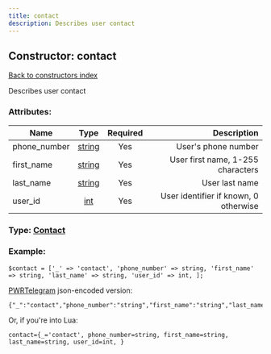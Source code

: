 ```yaml
---
title: contact
description: Describes user contact
---
```

## Constructor: contact  
[Back to constructors index](index.md)



Describes user contact

### Attributes:

| Name     |    Type       | Required | Description |
|----------|:-------------:|:--------:|------------:|
|phone\_number|[string](../types/string.md) | Yes|User's phone number|
|first\_name|[string](../types/string.md) | Yes|User first name, 1-255 characters|
|last\_name|[string](../types/string.md) | Yes|User last name|
|user\_id|[int](../types/int.md) | Yes|User identifier if known, 0 otherwise|



### Type: [Contact](../types/Contact.md)


### Example:

```
$contact = ['_' => 'contact', 'phone_number' => string, 'first_name' => string, 'last_name' => string, 'user_id' => int, ];
```  

[PWRTelegram](https://pwrtelegram.xyz) json-encoded version:

```
{"_":"contact","phone_number":"string","first_name":"string","last_name":"string","user_id":"int"}
```


Or, if you're into Lua:  


```
contact={_='contact', phone_number=string, first_name=string, last_name=string, user_id=int, }

```


